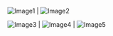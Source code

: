 ![Image1](https://github.com/user-attachments/assets/5020859a-3100-40f7-920f-1ece493909d0)  |  ![Image2](https://github.com/user-attachments/assets/c32ee8c1-265c-47f1-b296-2f8a99eaa3ed)

![Image3](https://github.com/user-attachments/assets/d9a74031-bee9-4d21-848f-d7e5d81edad5) | ![Image4](https://github.com/user-attachments/assets/5cc49275-57b7-4bbe-8d2e-e9064c995ae7) | ![Image5](https://github.com/user-attachments/assets/54ac95c6-37b0-49d5-8ea9-b44d254f6f8b)
















